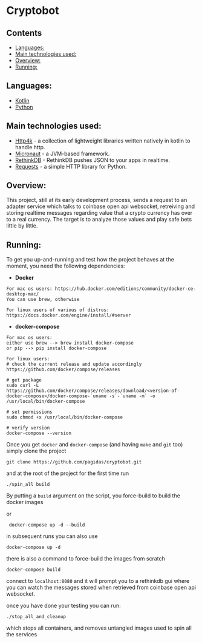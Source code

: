 # Cryptobot <!-- omit in toc -->

## Contents <!-- omit in toc -->

- [Languages:](#languages)
- [Main technologies used:](#main-technologies-used)
- [Overview:](#overview)
- [Running:](#running)

## Languages:
- [Kotlin](https://kotlinlang.org/)
- [Python](https://www.python.org/)

## Main technologies used:
- [Http4k](https://www.http4k.org/) - a collection of lightweight libraries written natively in kotlin to handle http.
- [Micronaut](https://micronaut.io/) - a JVM-based framework.
- [RethinkDB](https://rethinkdb.com/) - RethinkDB pushes JSON to your apps in realtime.
- [Requests](https://requests.readthedocs.io/en/master/) - a simple HTTP library for Python.

## Overview:
This project, still at its early development process, sends a request to an adapter service
which talks to coinbase open api websocket, retreiving and storing realtime messages regarding
value that a crypto currency has over to a real currency. The target is to analyze those values
and play safe bets little by little.

## Running:

To get you up-and-running and test how the project behaves at the moment, you need the following dependencies:
 - **Docker**
 ```shell
 For mac os users: https://hub.docker.com/editions/community/docker-ce-desktop-mac/
 You can use brew, otherwise
 
 For linux users of various of distros: https://docs.docker.com/engine/install/#server
 ```
 
 - **docker-compose**
 ```shell
 For mac os users:
 either use brew --> brew install docker-compose
 or pip --> pip install docker-compose
 
 For linux users:
 # check the current release and update accordingly
 https://github.com/docker/compose/releases
 
 # get package
 sudo curl -L https://github.com/docker/compose/releases/download/<version-of-docker-compose>/docker-compose-`uname -s`-`uname -m` -o /usr/local/bin/docker-compose
 
 # set permissions
 sudo chmod +x /usr/local/bin/docker-compose
 
 # verify version
 docker-compose --version
 ```
 
 Once you get `docker` and `docker-compose` (and having `make` and `git` too) simply clone the project
 ```shell
 git clone https://github.com/pagidas/cryptobot.git
 ```
 and at the root of the project for the first time run
 ```shell
./spin_all build
 ```
By putting a `build` argument on the script, you force-build to build the docker images

or
```shell
 docker-compose up -d --build
 ```

 in subsequent runs you can also use
 ```shell
 docker-compose up -d
 ```

 there is also a command to force-build the images from scratch
 ```shell
 docker-compose build
 ```
 
 connect to `localhost:8080` and it will prompt you to a rethinkdb gui where you can
 watch the messages stored when retrieved from coinbase open api websocket.
 
 once you have done your testing you can run:
 ```shell
./stop_all_and_cleanup
 ```

which stops all containers, and removes untangled images used to spin all the services

